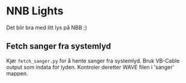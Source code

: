 # NNB Lights
Det blir bra med litt lys på NBB ;)

## Fetch sanger fra systemlyd
Kjør `fetch_sanger.py` for å hente sanger fra systemlyd. Bruk VB-Cable output som indata for lyden. Kontroler deretter WAVE filen i 'sanger' mappen.